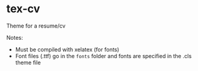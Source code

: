 # tex-cv

Theme for a resume/cv


Notes:
* Must be compiled with xelatex (for fonts)
* Font files (.ttf) go in the `fonts` folder and fonts are specified in the .cls theme file
